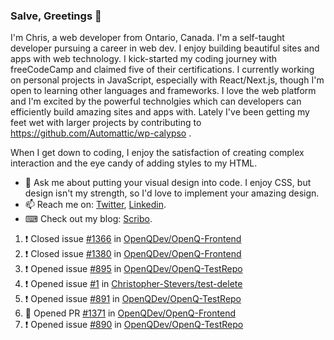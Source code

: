 ### Salve, Greetings 👋

I'm Chris, a web developer from Ontario, Canada. I'm a self-taught developer pursuing a career in web dev. I enjoy building beautiful sites and apps with web technology.
I kick-started my coding journey with freeCodeCamp and claimed five of their certifications.  I currently working on personal projects in JavaScript, especially with React/Next.js, though I'm open to learning other languages and frameworks. I love the web platform and I'm excited by the powerful technolgies which can developers can efficiently build amazing sites and apps with. Lately I've been getting my feet wet with larger projects by contributing to https://github.com/Automattic/wp-calypso .

When I get down to coding, I enjoy the satisfaction of creating complex interaction and the eye candy of adding styles to my HTML. 

- 💬 Ask me about putting your visual design into code. I enjoy CSS, but design isn't my strength, so I'd love to implement your amazing design.
- 📫 Reach me on: [Twitter](https://twitter.com/Christo28120856), [Linkedin](https://www.linkedin.com/in/christopher-stevers-07b9a5204/).
- ⌨ Check out my blog: [Scribo](https://christopherstevers.cf).
<!--
**Christopher-Stevers/Christopher-Stevers** is a ✨ _special_ ✨ repository because its `README.md` (this file) appears on your GitHub profile.

Here are some ideas to get you started:

- 🔭 I’m currently working on ...
- 🌱 I’m currently learning ...
- 👯 I’m looking to collaborate on ...
- 🤔 I’m looking for help with ...
- 😄 Pronouns: ...
- ⚡ Fun fact: ...
-->

<!--START_SECTION:activity-->
1. ❗️ Closed issue [#1366](https://github.com/OpenQDev/OpenQ-Frontend/issues/1366) in [OpenQDev/OpenQ-Frontend](https://github.com/OpenQDev/OpenQ-Frontend)
2. ❗️ Closed issue [#1380](https://github.com/OpenQDev/OpenQ-Frontend/issues/1380) in [OpenQDev/OpenQ-Frontend](https://github.com/OpenQDev/OpenQ-Frontend)
3. ❗️ Opened issue [#895](https://github.com/OpenQDev/OpenQ-TestRepo/issues/895) in [OpenQDev/OpenQ-TestRepo](https://github.com/OpenQDev/OpenQ-TestRepo)
4. ❗️ Opened issue [#1](https://github.com/Christopher-Stevers/test-delete/issues/1) in [Christopher-Stevers/test-delete](https://github.com/Christopher-Stevers/test-delete)
5. ❗️ Opened issue [#891](https://github.com/OpenQDev/OpenQ-TestRepo/issues/891) in [OpenQDev/OpenQ-TestRepo](https://github.com/OpenQDev/OpenQ-TestRepo)
6. 💪 Opened PR [#1371](https://github.com/OpenQDev/OpenQ-Frontend/pull/1371) in [OpenQDev/OpenQ-Frontend](https://github.com/OpenQDev/OpenQ-Frontend)
7. ❗️ Opened issue [#890](https://github.com/OpenQDev/OpenQ-TestRepo/issues/890) in [OpenQDev/OpenQ-TestRepo](https://github.com/OpenQDev/OpenQ-TestRepo)
<!--END_SECTION:activity-->
